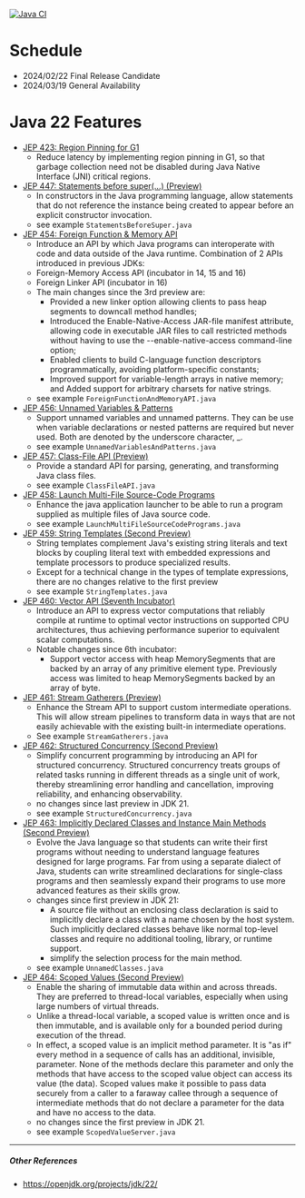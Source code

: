 [![Java CI](https://github.com/xtermi2/java22/actions/workflows/maven.yml/badge.svg)](https://github.com/xtermi2/java22/actions/workflows/maven.yml)

# Schedule

- 2024/02/22 Final Release Candidate
- 2024/03/19 General Availability

# Java 22 Features

- [JEP 423: Region Pinning for G1](https://openjdk.org/jeps/423)
    - Reduce latency by implementing region pinning in G1, so that garbage collection need not be disabled during Java
      Native Interface (JNI) critical regions.
- [JEP 447: Statements before super(...) (Preview)](https://openjdk.org/jeps/447)
    - In constructors in the Java programming language, allow statements that do not reference the instance being
      created to appear before an explicit constructor invocation.
    - see example `StatementsBeforeSuper.java`
- [JEP 454: Foreign Function & Memory API](https://openjdk.java.net/jeps/454)
    - Introduce an API by which Java programs can interoperate with code and data outside of the Java runtime.
      Combination of 2 APIs introduced in previous JDKs:
    - Foreign-Memory Access API (incubator in 14, 15 and 16)
    - Foreign Linker API (incubator in 16)
    - The main changes since the 3rd preview are:
        - Provided a new linker option allowing clients to pass heap segments to downcall method handles;
        - Introduced the Enable-Native-Access JAR-file manifest attribute, allowing code in executable JAR files to call
          restricted methods without having to use the --enable-native-access command-line option;
        - Enabled clients to build C-language function descriptors programmatically, avoiding platform-specific
          constants;
        - Improved support for variable-length arrays in native memory; and
          Added support for arbitrary charsets for native strings.
    - see example `ForeignFunctionAndMemoryAPI.java`
- [JEP 456: Unnamed Variables & Patterns](https://openjdk.org/jeps/456)
    - Support unnamed variables and unnamed patterns. They can be use when variable declarations or nested patterns are required but never used. Both are denoted by the underscore character, _.
    - see example `UnnamedVariablesAndPatterns.java`
- [JEP 457: Class-File API (Preview)](https://openjdk.org/jeps/457)
    - Provide a standard API for parsing, generating, and transforming Java class files.
    - see example `ClassFileAPI.java`
- [JEP 458: Launch Multi-File Source-Code Programs](https://openjdk.org/jeps/458)
    - Enhance the java application launcher to be able to run a program supplied as multiple files of Java source code.
    - see example `LaunchMultiFileSourceCodePrograms.java`
- [JEP 459: String Templates (Second Preview)](https://openjdk.org/jeps/459)
    - String templates complement Java's existing string literals and text blocks by coupling literal text with embedded
      expressions and template processors to produce specialized results.
    - Except for a technical change in the types of template expressions, there are no changes relative to the first
      preview
    - see example `StringTemplates.java`
- [JEP 460: Vector API (Seventh Incubator)](https://openjdk.org/jeps/460)
    - Introduce an API to express vector computations that reliably compile at runtime to optimal vector instructions on
      supported CPU architectures, thus achieving performance superior to equivalent scalar computations.
    - Notable changes since 6th incubator:
        - Support vector access with heap MemorySegments that are backed by an array of any primitive element type.
          Previously access was limited to heap MemorySegments backed by an array of byte.
- [JEP 461: Stream Gatherers (Preview)](https://openjdk.org/jeps/461)
    - Enhance the Stream API to support custom intermediate operations. This will allow stream pipelines to transform data in ways that are not easily achievable with the existing built-in intermediate operations.
    - See example `StreamGatherers.java`
- [JEP 462: Structured Concurrency (Second Preview)](https://openjdk.org/jeps/462)
    - Simplify concurrent programming by introducing an API for structured concurrency. Structured concurrency treats
      groups of related tasks running in different threads as a single unit of work, thereby streamlining error handling
      and cancellation, improving reliability, and enhancing observability.
    - no changes since last preview in JDK 21.
    - see example `StructuredConcurrency.java`
- [JEP 463: Implicitly Declared Classes and Instance Main Methods (Second Preview)](https://openjdk.org/jeps/463)
    - Evolve the Java language so that students can write their first programs without needing to understand language
      features designed for large programs. Far from using a separate dialect of Java, students can write streamlined
      declarations for single-class programs and then seamlessly expand their programs to use more advanced features as
      their skills grow.
    - changes since first preview in JDK 21:
        - A source file without an enclosing class declaration is said to implicitly declare a class with a name chosen
          by the host system. Such implicitly declared classes behave like normal top-level classes and require no
          additional tooling, library, or runtime support.
        - simplify the selection process for the main method.
    - see example `UnnamedClasses.java`
- [JEP 464: Scoped Values (Second Preview)](https://openjdk.org/jeps/464)
    - Enable the sharing of immutable data within and across threads. They are preferred to thread-local variables,
      especially when using large numbers of virtual threads.
    - Unlike a thread-local variable, a scoped value is written once and is then immutable, and is available only for a
      bounded period during execution of the thread.
    - In effect, a scoped value is an implicit method parameter. It is "as if" every method in a sequence of calls has
      an additional, invisible, parameter. None of the methods declare this parameter and only the methods that have
      access to the scoped value object can access its value (the data). Scoped values make it possible to pass data
      securely from a caller to a faraway callee through a sequence of intermediate methods that do not declare a
      parameter for the data and have no access to the data.
    - no changes since the first preview in JDK 21.
    - see example `ScopedValueServer.java`

----------------------

##### Other References

- https://openjdk.org/projects/jdk/22/

